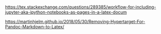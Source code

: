 https://tex.stackexchange.com/questions/289385/workflow-for-including-jupyter-aka-ipython-notebooks-as-pages-in-a-latex-docum

https://martinhjelm.github.io/2018/05/30/Removing-Hypertarget-For-Pandoc-Markdown-to-Latex/